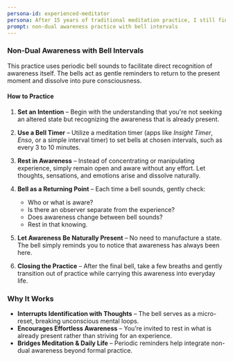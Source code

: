 ```yaml
---
persona-id: experienced-meditator
persona: After 15 years of traditional meditation practice, I still find myself curious about new approaches. The tech world has always fascinated me, and I'm genuinely interested in seeing how AI might complement the ancient practices I've come to know so well. I enjoy thoughtfully experimenting with different methods and sharing what I learn with others.
prompt: non-dual awareness practice with bell intervals
---
```


### **Non-Dual Awareness with Bell Intervals**  
This practice uses periodic bell sounds to facilitate direct recognition of awareness itself. The bells act as gentle reminders to return to the present moment and dissolve into pure consciousness.

#### **How to Practice**  
1. **Set an Intention** – Begin with the understanding that you're not seeking an altered state but recognizing the awareness that is already present.  

2. **Use a Bell Timer** – Utilize a meditation timer (apps like *Insight Timer*, *Enso*, or a simple interval timer) to set bells at chosen intervals, such as every 3 to 10 minutes.  

3. **Rest in Awareness** – Instead of concentrating or manipulating experience, simply remain open and aware without any effort. Let thoughts, sensations, and emotions arise and dissolve naturally.  

4. **Bell as a Returning Point** – Each time a bell sounds, gently check:  
   - Who or what is aware?  
   - Is there an observer separate from the experience?  
   - Does awareness change between bell sounds?  
   - Rest in that knowing.  

5. **Let Awareness Be Naturally Present** – No need to manufacture a state. The bell simply reminds you to notice that awareness has always been here.  

6. **Closing the Practice** – After the final bell, take a few breaths and gently transition out of practice while carrying this awareness into everyday life.  

### **Why It Works**  
- **Interrupts Identification with Thoughts** – The bell serves as a micro-reset, breaking unconscious mental loops.  
- **Encourages Effortless Awareness** – You’re invited to rest in what is already present rather than striving for an experience.  
- **Bridges Meditation & Daily Life** – Periodic reminders help integrate non-dual awareness beyond formal practice.  
